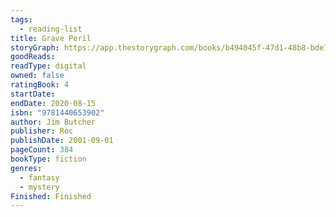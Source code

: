 ```yaml
---
tags:
  - reading-list
title: Grave Peril
storyGraph: https://app.thestorygraph.com/books/b494045f-47d1-48b8-bde7-70b739313bff
goodReads:
readType: digital
owned: false
ratingBook: 4
startDate:
endDate: 2020-08-15
isbn: "9781440653902"
author: Jim Butcher
publisher: Roc
publishDate: 2001-09-01
pageCount: 384
bookType: fiction
genres:
  - fantasy
  - mystery
Finished: Finished
---
```


